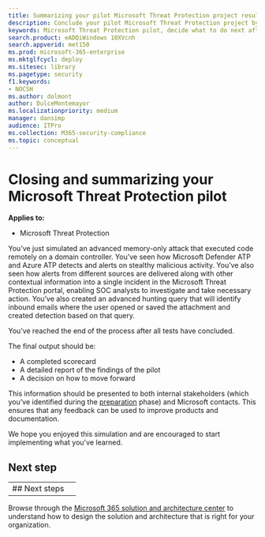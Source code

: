 ```yaml
---
title: Summarizing your pilot Microsoft Threat Protection project results 
description: Conclude your pilot Microsoft Threat Protection project by completing your scorecard, analyzing your report findings, and deciding how to move forward.
keywords: Microsoft Threat Protection pilot, decide what to do next after pilot Microsoft Threat Protection project, what to do after evaluating Microsoft Threat Protection in production, transition from Microsoft Threat Protection pilot to deployment, cyber security, advanced persistent threat, enterprise security, devices, device, identity, users, data, applications, incidents, automated investigation and remediation, advanced hunting
search.product: eADQiWindows 10XVcnh
search.appverid: met150
ms.prod: microsoft-365-enterprise
ms.mktglfcycl: deploy
ms.sitesec: library
ms.pagetype: security
f1.keywords:
- NOCSH
ms.author: dolmont
author: DulceMontemayor
ms.localizationpriority: medium
manager: dansimp
audience: ITPro
ms.collection: M365-security-compliance 
ms.topic: conceptual
---
```


# Closing and summarizing your Microsoft Threat Protection pilot  

**Applies to:**
- Microsoft Threat Protection

You’ve just simulated an advanced memory-only attack that executed code remotely on a domain controller. You’ve seen how Microsoft Defender ATP and Azure ATP detects and alerts on stealthy malicious activity. You’ve also seen how alerts from different sources are delivered along with other contextual information into a single incident in the Microsoft Threat Protection portal, enabling SOC analysts to investigate and take necessary action. You’ve also created an advanced hunting query that will identify inbound emails where the user opened or saved the attachment and created detection based on that query.

You’ve reached the end of the process after all tests have concluded.

The final output should be:
- A completed scorecard
- A detailed report of the findings of the pilot
- A decision on how to move forward

This information should be presented to both internal stakeholders (which you’ve identified during the [preparation](https://docs.microsoft.com/en-us/microsoft-365/security/mtp/prepare-mtpeval) phase)  and Microsoft contacts. This ensures that any feedback can be used to improve products and documentation.

We hope you enjoyed this simulation and are encouraged to start implementing what you've learned.


## Next step
|||
|:-------|:-----|
|## Next steps
Browse through the [Microsoft 365 solution and architecture center](https://docs.microsoft.com/microsoft-365/solutions/solution-architecture-center) to understand how to design the solution and architecture that is right for your organization.
